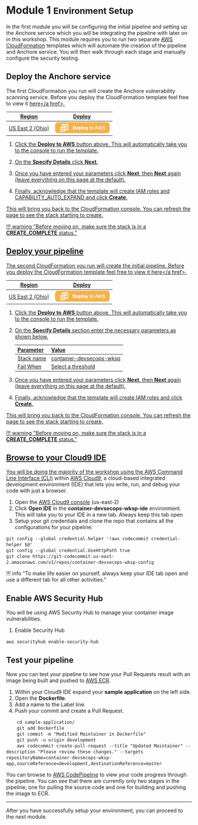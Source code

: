# Module 1 <small>Environment Setup</small>

In the first module you will be configuring the initial pipeline and setting up the Anchore service which you will be integrating the pipeline with later on in this workshop.  This module requires you to run two separate <a href="https://aws.amazon.com/cloudformation/" target="_blank">AWS CloudFormation</a> templates which will automate the creation of the pipeline and Anchore service.  You will then walk through each stage and manually configure the security testing.

## Deploy the Anchore service

The first CloudFormation you run will create the Anchore vulnerability scanning service.  Before you deploy the CloudFormation template feel free to view it <a href="https://github.com/aws-samples/aws-container-devsecops-workshop/blob/master/anchore/anchore-fargate.yml" target="_blank">here</a href>.

Region| Deploy
------|-----
US East 2 (Ohio) | <a href="https://console.aws.amazon.com/cloudformation/home?region=us-east-2#/stacks/new?stackName=container-dso-wksp-anchore-stack&templateURL=https://s3.us-east-2.amazonaws.com/sa-security-specialist-workshops-us-east-2/devsecops/containers/anchore-fargate.yml" target="_blank">![Deploy Module 1 in us-west-2](./images/deploy-to-aws.png)</a>

1. Click the **Deploy to AWS** button above.  This will automatically take you to the console to run the template.  

2. On the **Specify Details** click **Next**. 
	
3. Once you have entered your parameters click **Next**, then **Next** again \(leave everything on this page at the default\).

4. Finally, acknowledge that the template will create IAM roles and CAPABILITY_AUTO_EXPAND and click **Create**.

This will bring you back to the CloudFormation console. You can refresh the page to see the stack starting to create.

!!! warning "Before moving on, make sure the stack is in a **CREATE_COMPLETE** status."

## Deploy your pipeline

The second CloudFormation you run will create the initial pipeline.  Before you deploy the CloudFormation template feel free to view it <a href="https://github.com/aws-samples/aws-container-devsecops-workshop/blob/master/initial-pipeline/pipeline-setup.yml" target="_blank">here</a href>.

Region| Deploy
------|-----
US East 2 (Ohio) | <a href="https://console.aws.amazon.com/cloudformation/home?region=us-east-2#/stacks/new?stackName=container-dso-wksp-pipeline-stack&templateURL=https://s3.us-east-2.amazonaws.com/sa-security-specialist-workshops-us-east-2/devsecops/containers/pipeline-setup.yml" target="_blank">![Deploy Module 1 in us-west-2](./images/deploy-to-aws.png)</a>

1. Click the **Deploy to AWS** button above.  This will automatically take you to the console to run the template.  

2. On the **Specify Details** section enter the necessary parameters as shown below. 

	| Parameter | Value  |
	|---|---|
	| Stack name | container-devsecops-wksp  |
	| Fail When | Select a threshold  |
	
3. Once you have entered your parameters click **Next**, then **Next** again \(leave everything on this page at the default\).

4. Finally, acknowledge that the template will create IAM roles and click **Create**.

This will bring you back to the CloudFormation console. You can refresh the page to see the stack starting to create. 

!!! warning "Before moving on, make sure the stack is in a **CREATE_COMPLETE** status."

## Browse to your Cloud9 IDE

You will be doing the majority of the workshop using the <a href="https://aws.amazon.com/cli/" target="_blank">AWS Command Line Interface (CLI)</a> within <a href="https://aws.amazon.com/cloud9/" target="_blank">AWS Cloud9</a>, a cloud-based integrated development environment (IDE) that lets you write, run, and debug your code with just a browser.

1.	Open the <a href="https://us-east-2.console.aws.amazon.com/cloud9/home?region=us-east-2" target="_blank">AWS Cloud9 console</a> (us-east-2)
2.	Click **Open IDE** in the **container-devsecops-wksp-ide** environment.  This will take you to your IDE in a new tab.  Always keep this tab open  
3.  Setup your git credentials and clone the repo that contains all the configurations for your pipeline:

```
git config --global credential.helper '!aws codecommit credential-helper $@'
git config --global credential.UseHttpPath true
git clone https://git-codecommit.us-east-2.amazonaws.com/v1/repos/container-devsecops-wksp-config
```

!!! info "To make life easier on yourself, always keep your IDE tab open and use a different tab for all other activities."

## Enable AWS Security Hub

You will be using AWS Security Hub to manage your container image vulnerabilities.

1.  Enable Security Hub

```
aws securityhub enable-security-hub
```

## Test your pipeline

Now you can test your pipeline to see how your Pull Requests result with an image being built and pushed to <a href="https://aws.amazon.com/ecr/" target="_blank">AWS ECR</a>.

1.	Within your Cloud9 IDE expand your **sample application** on the left side.
2.  Open the **Dockerfile**.
3.  Add a name to the Label line.
4.  Push your commit and create a Pull Request.

```
    cd sample-application/
    git add Dockerfile
    git commit -m "Modified Maintainer in Dockerfile"
    git push -u origin development
    aws codecommit create-pull-request --title "Updated Maintainer" --description "Please review these changes." --targets repositoryName=container-devsecops-wksp-app,sourceReference=development,destinationReference=master
```

You can browse to <a href="https://us-east-2.console.aws.amazon.com/codesuite/codepipeline/pipelines/container-devsecops-wksp-pipeline/view" target="_blank">AWS CodePipeline</a> to view your code progress through the pipeline.  You can see that there are currently only two stages in the pipeline; one for pulling the source code and one for building and pushing the image to ECR.

---

After you have successfully setup your environment, you can proceed to the next module.